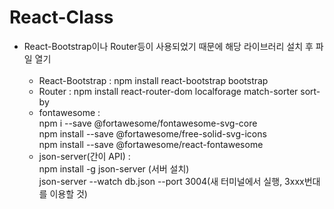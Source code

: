 # React-Class

* React-Bootstrap이나 Router등이 사용되었기 때문에 해당 라이브러리 설치 후 파일 열기 </br></br>
  - React-Bootstrap : npm install react-bootstrap bootstrap
  - Router : npm install react-router-dom localforage match-sorter sort-by
  - fontawesome : </br>
    npm i --save @fortawesome/fontawesome-svg-core </br>
    npm install --save @fortawesome/free-solid-svg-icons </br>
    npm install --save @fortawesome/react-fontawesome </br>
  - json-server(간이 API) : </br>
    npm install -g json-server (서버 설치) </br>
    json-server --watch db.json --port 3004(새 터미널에서 실행, 3xxx번대를 이용할 것)
